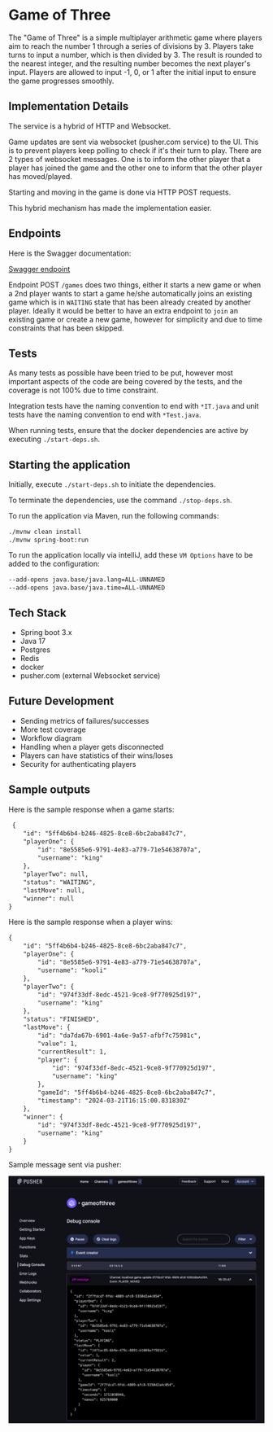 # Game of Three
The "Game of Three" is a simple multiplayer arithmetic game where players aim to reach the number 1 through a series of divisions by 3. Players take turns to input a number, which is then divided by 3. The result is rounded to the nearest integer, and the resulting number becomes the next player's input. Players are allowed to input -1, 0, or 1 after the initial input to ensure the game progresses smoothly.

## Implementation Details

The service is a hybrid of HTTP and Websocket.

Game updates are sent via websocket (pusher.com service) to the UI. This is to prevent players keep polling to check if it's their turn to play.
There are 2 types of websocket messages. One is to inform the other player that a player has joined the game and the other one to inform that the other player has moved/played.

Starting and moving in the game is done via HTTP POST requests.

This hybrid mechanism has made the implementation easier.


## Endpoints

Here is the Swagger documentation:

[Swagger endpoint](http://localhost:8080/swagger-ui/index.html)

Endpoint POST ``/games`` does two things, either it starts a new game or when a 2nd player wants to start a game he/she automatically joins an existing game which is in `WAITING` state that has been already created by another player.
Ideally it would be better to have an extra endpoint to `join` an existing game or create a new game, however for simplicity and due to time constraints that has been skipped.


## Tests

As many tests as possible have been tried to be put, however most important aspects of the code are being covered by the tests, and the coverage is not 100% due to time constraint.

Integration tests have the naming convention to end with `*IT.java` and unit tests have the naming convention to end with `*Test.java`.

When running tests, ensure that the docker dependencies are active by executing `./start-deps.sh`.

## Starting the application

Initially, execute `./start-deps.sh` to initiate the dependencies.

To terminate the dependencies, use the command `./stop-deps.sh`.

To run the application via Maven, run the following commands:
```
./mvnw clean install
./mvnw spring-boot:run
```
To run the application locally via intelliJ, add these `VM Options` have to be added to the configuration:
```
--add-opens java.base/java.lang=ALL-UNNAMED
--add-opens java.base/java.time=ALL-UNNAMED
```

## Tech Stack

- Spring boot 3.x
- Java 17
- Postgres
- Redis
- docker
- pusher.com (external Websocket service)

## Future Development

- Sending metrics of failures/successes
- More test coverage
- Workflow diagram
- Handling when a player gets disconnected
- Players can have statistics of their wins/loses
- Security for authenticating players

## Sample outputs

Here is the sample response when a game starts:
```
 {
    "id": "5ff4b6b4-b246-4825-8ce8-6bc2aba847c7",
    "playerOne": {
        "id": "8e5585e6-9791-4e83-a779-71e54638707a",
        "username": "king"
    },
    "playerTwo": null,
    "status": "WAITING",
    "lastMove": null,
    "winner": null
}
```
Here is the sample response when a player wins:

```
{
    "id": "5ff4b6b4-b246-4825-8ce8-6bc2aba847c7",
    "playerOne": {
        "id": "8e5585e6-9791-4e83-a779-71e54638707a",
        "username": "kooli"
    },
    "playerTwo": {
        "id": "974f33df-8edc-4521-9ce8-9f770925d197",
        "username": "king"
    },
    "status": "FINISHED",
    "lastMove": {
        "id": "da7da67b-6901-4a6e-9a57-afbf7c75981c",
        "value": 1,
        "currentResult": 1,
        "player": {
            "id": "974f33df-8edc-4521-9ce8-9f770925d197",
            "username": "king"
        },
        "gameId": "5ff4b6b4-b246-4825-8ce8-6bc2aba847c7",
        "timestamp": "2024-03-21T16:15:00.831830Z"
    },
    "winner": {
        "id": "974f33df-8edc-4521-9ce8-9f770925d197",
        "username": "king"
    }
}
```
Sample message sent via pusher:

!["Widget"](./etc/pusher.png)
